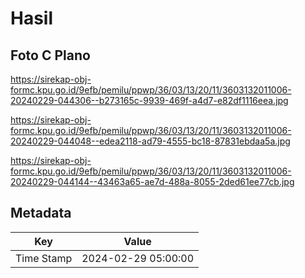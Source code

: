 # Hasil

## Foto C Plano

https://sirekap-obj-formc.kpu.go.id/9efb/pemilu/ppwp/36/03/13/20/11/3603132011006-20240229-044306--b273165c-9939-469f-a4d7-e82df1116eea.jpg

https://sirekap-obj-formc.kpu.go.id/9efb/pemilu/ppwp/36/03/13/20/11/3603132011006-20240229-044048--edea2118-ad79-4555-bc18-87831ebdaa5a.jpg

https://sirekap-obj-formc.kpu.go.id/9efb/pemilu/ppwp/36/03/13/20/11/3603132011006-20240229-044144--43463a65-ae7d-488a-8055-2ded61ee77cb.jpg


## Metadata

| Key        | Value               |
| ---------- | ------------------- |
| Time Stamp | 2024-02-29 05:00:00 |



